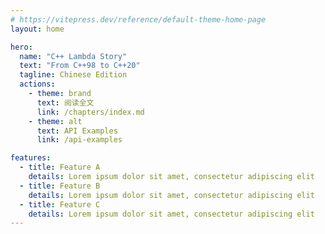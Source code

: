 ```yaml
---
# https://vitepress.dev/reference/default-theme-home-page
layout: home

hero:
  name: "C++ Lambda Story"
  text: "From C++98 to C++20"
  tagline: Chinese Edition
  actions:
    - theme: brand
      text: 阅读全文
      link: /chapters/index.md
    - theme: alt
      text: API Examples
      link: /api-examples

features:
  - title: Feature A
    details: Lorem ipsum dolor sit amet, consectetur adipiscing elit
  - title: Feature B
    details: Lorem ipsum dolor sit amet, consectetur adipiscing elit
  - title: Feature C
    details: Lorem ipsum dolor sit amet, consectetur adipiscing elit
---
```


